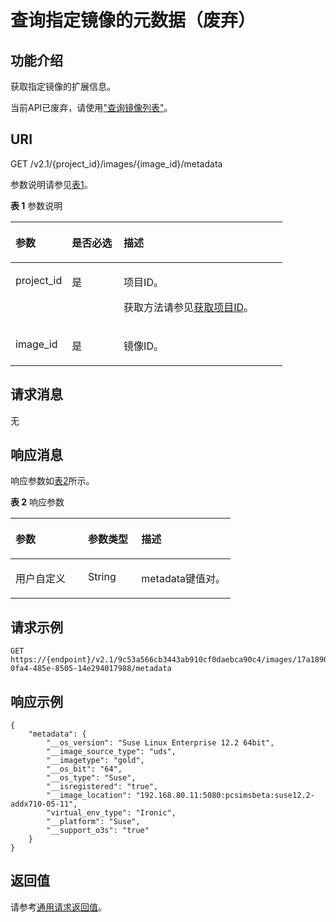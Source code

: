# 查询指定镜像的元数据（废弃）<a name="ZH-CN_TOPIC_0065817698"></a>

## 功能介绍<a name="zh-cn_topic_0057973119_section36530619"></a>

获取指定镜像的扩展信息。

当前API已废弃，请使用["查询镜像列表"](https://support.huaweicloud.com/api-ims/ims_03_0709.html)。

## URI<a name="zh-cn_topic_0057973119_section60340116"></a>

GET /v2.1/\{project\_id\}/images/\{image\_id\}/metadata

参数说明请参见[表1](#zh-cn_topic_0057973119_zh-cn_topic_0020212650_table62669527)。

**表 1**  参数说明

<a name="zh-cn_topic_0057973119_zh-cn_topic_0020212650_table62669527"></a>
<table><thead align="left"><tr id="zh-cn_topic_0057973119_zh-cn_topic_0020212650_row33894570"><th class="cellrowborder" valign="top" width="20.74%" id="mcps1.2.4.1.1"><p id="p5187119"><a name="p5187119"></a><a name="p5187119"></a>参数</p>
</th>
<th class="cellrowborder" valign="top" width="19.05%" id="mcps1.2.4.1.2"><p id="p17503500"><a name="p17503500"></a><a name="p17503500"></a>是否必选</p>
</th>
<th class="cellrowborder" valign="top" width="60.209999999999994%" id="mcps1.2.4.1.3"><p id="p8497414"><a name="p8497414"></a><a name="p8497414"></a>描述</p>
</th>
</tr>
</thead>
<tbody><tr id="zh-cn_topic_0057973119_zh-cn_topic_0020212650_row8419032"><td class="cellrowborder" valign="top" width="20.74%" headers="mcps1.2.4.1.1 "><p id="zh-cn_topic_0057973119_zh-cn_topic_0020212650_p10852974"><a name="zh-cn_topic_0057973119_zh-cn_topic_0020212650_p10852974"></a><a name="zh-cn_topic_0057973119_zh-cn_topic_0020212650_p10852974"></a>project_id</p>
</td>
<td class="cellrowborder" valign="top" width="19.05%" headers="mcps1.2.4.1.2 "><p id="zh-cn_topic_0057973119_zh-cn_topic_0020212650_p6675738"><a name="zh-cn_topic_0057973119_zh-cn_topic_0020212650_p6675738"></a><a name="zh-cn_topic_0057973119_zh-cn_topic_0020212650_p6675738"></a>是</p>
</td>
<td class="cellrowborder" valign="top" width="60.209999999999994%" headers="mcps1.2.4.1.3 "><p id="p37593705"><a name="p37593705"></a><a name="p37593705"></a>项目ID。</p>
<p id="p1180512217438"><a name="p1180512217438"></a><a name="p1180512217438"></a>获取方法请参见<a href="获取项目ID.md">获取项目ID</a>。</p>
</td>
</tr>
<tr id="zh-cn_topic_0057973119_row132721948105411"><td class="cellrowborder" valign="top" width="20.74%" headers="mcps1.2.4.1.1 "><p id="zh-cn_topic_0057973119_p11272124885417"><a name="zh-cn_topic_0057973119_p11272124885417"></a><a name="zh-cn_topic_0057973119_p11272124885417"></a>image_id</p>
</td>
<td class="cellrowborder" valign="top" width="19.05%" headers="mcps1.2.4.1.2 "><p id="zh-cn_topic_0057973119_p11272104895417"><a name="zh-cn_topic_0057973119_p11272104895417"></a><a name="zh-cn_topic_0057973119_p11272104895417"></a>是</p>
</td>
<td class="cellrowborder" valign="top" width="60.209999999999994%" headers="mcps1.2.4.1.3 "><p id="zh-cn_topic_0057973119_p11272948145412"><a name="zh-cn_topic_0057973119_p11272948145412"></a><a name="zh-cn_topic_0057973119_p11272948145412"></a>镜像ID。</p>
</td>
</tr>
</tbody>
</table>

## 请求消息<a name="zh-cn_topic_0057973119_section31639158"></a>

无

## 响应消息<a name="zh-cn_topic_0057973119_section16316966"></a>

响应参数如[表2](#zh-cn_topic_0057973119_table16931040)所示。

**表 2**  响应参数

<a name="zh-cn_topic_0057973119_table16931040"></a>
<table><thead align="left"><tr id="zh-cn_topic_0057973119_row9442355"><th class="cellrowborder" valign="top" width="32.92%" id="mcps1.2.4.1.1"><p id="zh-cn_topic_0057973119_p26633311"><a name="zh-cn_topic_0057973119_p26633311"></a><a name="zh-cn_topic_0057973119_p26633311"></a>参数</p>
</th>
<th class="cellrowborder" valign="top" width="24.26%" id="mcps1.2.4.1.2"><p id="zh-cn_topic_0057973119_p9814616"><a name="zh-cn_topic_0057973119_p9814616"></a><a name="zh-cn_topic_0057973119_p9814616"></a>参数类型</p>
</th>
<th class="cellrowborder" valign="top" width="42.82%" id="mcps1.2.4.1.3"><p id="zh-cn_topic_0057973119_p36298703"><a name="zh-cn_topic_0057973119_p36298703"></a><a name="zh-cn_topic_0057973119_p36298703"></a>描述</p>
</th>
</tr>
</thead>
<tbody><tr id="zh-cn_topic_0057973119_row54513821"><td class="cellrowborder" valign="top" width="32.92%" headers="mcps1.2.4.1.1 "><p id="zh-cn_topic_0057973119_p53543384"><a name="zh-cn_topic_0057973119_p53543384"></a><a name="zh-cn_topic_0057973119_p53543384"></a>用户自定义</p>
</td>
<td class="cellrowborder" valign="top" width="24.26%" headers="mcps1.2.4.1.2 "><p id="zh-cn_topic_0057973119_p42046823"><a name="zh-cn_topic_0057973119_p42046823"></a><a name="zh-cn_topic_0057973119_p42046823"></a>String</p>
</td>
<td class="cellrowborder" valign="top" width="42.82%" headers="mcps1.2.4.1.3 "><p id="zh-cn_topic_0057973119_p51776931"><a name="zh-cn_topic_0057973119_p51776931"></a><a name="zh-cn_topic_0057973119_p51776931"></a>metadata键值对。</p>
</td>
</tr>
</tbody>
</table>

## 请求示例<a name="zh-cn_topic_0057973119_section12634966"></a>

```
GET https://{endpoint}/v2.1/9c53a566cb3443ab910cf0daebca90c4/images/17a1890b-0fa4-485e-8505-14e294017988/metadata
```

## 响应示例<a name="section78953122313"></a>

```
{
    "metadata": {
        "__os_version": "Suse Linux Enterprise 12.2 64bit",
        "__image_source_type": "uds",
        "__imagetype": "gold",
        "__os_bit": "64",
        "__os_type": "Suse",
        "__isregistered": "true",
        "__image_location": "192.168.80.11:5080:pcsimsbeta:suse12.2-addx710-05-11",
        "virtual_env_type": "Ironic",
        "__platform": "Suse",
        "__support_o3s": "true"
    }
}
```

## 返回值<a name="zh-cn_topic_0057973119_section41491842"></a>

请参考[通用请求返回值](通用请求返回值.md)。

